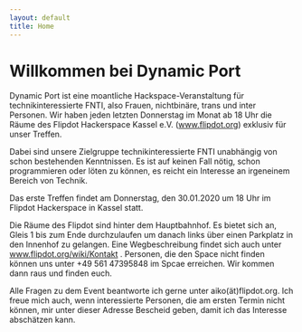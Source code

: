 ```yaml
---
layout: default
title: Home
---
```


# Willkommen bei Dynamic Port

Dynamic Port ist eine moantliche Hackspace-Veranstaltung für technikinteressierte FNTI, also Frauen, nichtbinäre, trans und inter Personen. 
Wir haben jeden letzten Donnerstag im Monat ab 18 Uhr die Räume des Flipdot Hackerspace Kassel e.V. (www.flipdot.org) exklusiv für unser Treffen.

Dabei sind unsere Zielgruppe technikinteressierte FNTI unabhängig von schon bestehenden Kenntnissen. Es ist auf keinen Fall nötig,
schon programmieren oder löten zu können, es reicht ein Interesse an irgeneinem Bereich von Technik.

Das erste Treffen findet am Donnerstag, den 30.01.2020 um 18 Uhr im Flipdot Hackerspace in Kassel statt. 

Die Räume des Flipdot sind hinter dem Hauptbahnhof. Es bietet sich an, Gleis 1 bis zum Ende durchzulaufen um danach links 
über einen Parkplatz in den Innenhof zu gelangen. Eine Wegbeschreibung findet sich auch unter www.flipdot.org/wiki/Kontakt .
Personen, die den Space nicht finden können uns unter +49 561 47395848 im Spcae erreichen. 
Wir kommen dann raus und finden euch.

Alle Fragen zu dem Event beantworte ich gerne unter aiko(ät)flipdot.org. Ich freue mich auch, wenn interessierte Personen,
die am ersten Termin nicht können, mir unter dieser Adresse Bescheid geben, damit ich das Interesse abschätzen kann.